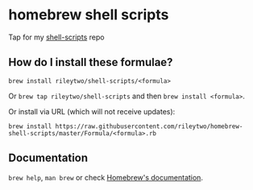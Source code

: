 # homebrew shell scripts

Tap for my [shell-scripts](https://github.com/rileytwo/shell-scripts) repo

## How do I install these formulae?
`brew install rileytwo/shell-scripts/<formula>`

Or `brew tap rileytwo/shell-scripts` and then `brew install <formula>`.

Or install via URL (which will not receive updates):

```
brew install https://raw.githubusercontent.com/rileytwo/homebrew-shell-scripts/master/Formula/<formula>.rb
```

## Documentation
`brew help`, `man brew` or check [Homebrew's documentation](https://docs.brew.sh).
